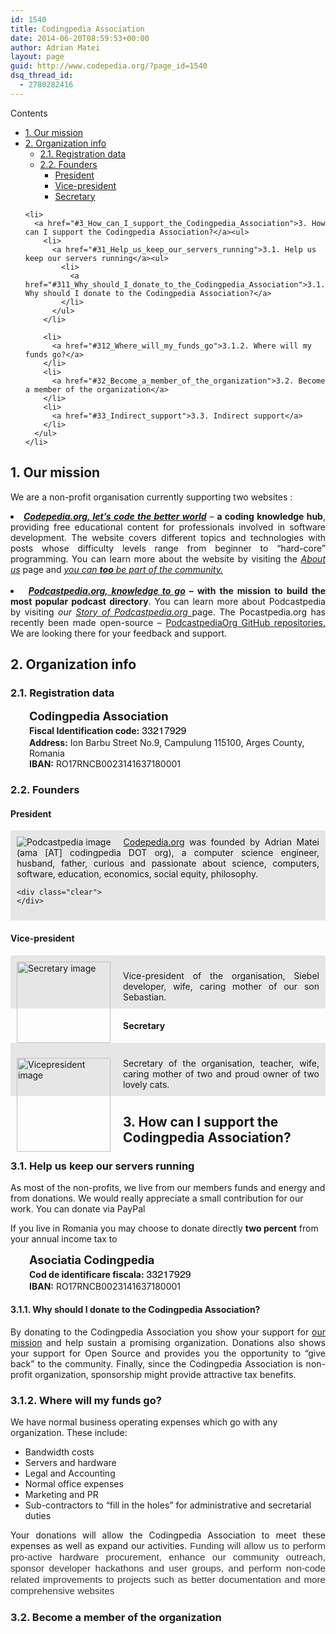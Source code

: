 ```yaml
---
id: 1540
title: Codingpedia Association
date: 2014-06-20T08:59:53+00:00
author: Adrian Matei
layout: page
guid: http://www.codepedia.org/?page_id=1540
dsq_thread_id:
  - 2780282416
---
```

<div id="toc_container" class="no_bullets">
  <p class="toc_title">
    Contents
  </p>

  <ul class="toc_list">
    <li>
      <a href="#1_Our_mission">1. Our mission</a>
    </li>
    <li>
      <a href="#2_Organization_info">2. Organization info</a><ul>
        <li>
          <a href="#21_Registration_data">2.1. Registration data</a>
        </li>
        <li>
          <a href="#22_Founders">2.2. Founders</a><ul>
            <li>
              <a href="#President">President</a>
            </li>
            <li>
              <a href="#Vice-president">Vice-president</a>
            </li>
            <li>
              <a href="#Secretary">Secretary</a>
            </li>
          </ul>
        </li>
      </ul>
    </li>

    <li>
      <a href="#3_How_can_I_support_the_Codingpedia_Association">3. How can I support the Codingpedia Association?</a><ul>
        <li>
          <a href="#31_Help_us_keep_our_servers_running">3.1. Help us keep our servers running</a><ul>
            <li>
              <a href="#311_Why_should_I_donate_to_the_Codingpedia_Association">3.1.1. Why should I donate to the Codingpedia Association?</a>
            </li>
          </ul>
        </li>

        <li>
          <a href="#312_Where_will_my_funds_go">3.1.2. Where will my funds go?</a>
        </li>
        <li>
          <a href="#32_Become_a_member_of_the_organization">3.2. Become a member of the organization</a>
        </li>
        <li>
          <a href="#33_Indirect_support">3.3. Indirect support</a>
        </li>
      </ul>
    </li>
  </ul>
</div>

## <span id="1_Our_mission">1. Our mission</span>

We are a non-profit organisation currently supporting two websites :

<li style="text-align: justify;">
  <em><a title="Codepedia.org, let's code the better world" href="http://www.codepedia.org/" target="_blank"><strong>Codepedia.org, let&#8217;s code the better world</strong></a></em> &#8211; <strong>a coding knowledge hub</strong>, providing free educational content for professionals involved in software development. The website covers different topics and technologies with posts whose difficulty levels range from beginner to &#8220;hard-core&#8221; programming. You can learn more about the website by visiting the <em><a title="Codepedia.org, about us" href="http://www.codepedia.org/about/" target="_blank">About us</a></em> page and <em><a title="Coding Friend Program" href="http://www.codepedia.org/friends/" target="_blank">you can <strong>too</strong> be part of the community.<br /> </a><br /> </em>
</li>
<li style="text-align: justify;">
  <strong><em> <a title="Podcastpedia.org, knowledge to go" href="https://github.com/CodepediaOrg/podcastpedia" target="_blank">Podcastpedia.org, knowledge to go</a></em> &#8211; with the mission to build the most popular podcast directory</strong>. You can learn more about Podcastpedia by visiting <em>our <a title="http://www.codepedia.org/ama/story-of-podcastpedia-org/" href="http://www.codepedia.org/ama/story-of-podcastpedia-org/" target="_blank">Story of Podcastpedia.org </a></em>page. The Pocastpedia.org has recently been made open-source &#8211; <a title="https://github.com/podcastpedia" href="https://github.com/podcastpedia" target="_blank">PodcastpediaOrg GitHub repositories.</a> We are looking there for your feedback and support.
</li>

## <span id="2_Organization_info">2. Organization info</span>

### <span id="21_Registration_data">2.1. Registration data</span>

<p style="padding-left: 30px;">
  <strong><span style="font-size: 1.3em;">Codingpedia Association</span><br /> Fiscal Identification code:</strong> <span style="color: #000000; font-family: HelveticaNeue, 'Helvetica Neue', Helvetica, Arial, 'Lucida Grande', sans-serif; font-size: 16px; font-style: normal; font-variant: normal; font-weight: normal; letter-spacing: normal; line-height: normal; orphans: auto; text-align: start; text-indent: 0px; text-transform: none; white-space: normal; widows: auto; word-spacing: 0px; -webkit-text-stroke-width: 0px; display: inline !important; float: none; background-color: #ffffff;">33217929</span><br /> <strong>Address:</strong> Ion Barbu Street No.9, Campulung 115100, Arges County, Romania<br /> <strong>IBAN:</strong> RO17RNCB0023141637180001
</p>

### <span id="22_Founders">2.2. Founders</span>

#### <span id="President">President</span>

<div id="about_author" style="background-color: #e6e6e6; padding: 10px;">
  <img id="author_portrait" style="float: left; margin-right: 20px;" src="http://www.codepedia.org/wp-content/uploads/2014/01/AdrianMatei.png" alt="Podcastpedia image" />

  <div id="author_details" style="text-align: justify;">
    <a title="Codepedia.org, let's code the better world" href="http://www.codepedia.org/" target="_blank">Codepedia.org</a> was founded by Adrian Matei (ama [AT] codingpedia DOT org), a computer science engineer, husband, father, curious and passionate about science, computers, software, education, economics, social equity, philosophy.
  </div>

  <div id="follow_social" style="clear: both;">
    <div id="social_logos">
      <a class="icon-googleplus" href="https://plus.google.com/+AdrianMatei" target="_blank"> </a><a class="icon-twitter" href="https://twitter.com/adrianimatei" target="_blank"> </a><a class="icon-linkedin" href="http://www.linkedin.com/in/adrianmatei1983" target="_blank"> </a><a class="icon-github" href="https://github.com/adrianmatei-me" target="_blank"> </a>
    </div>

    <div class="clear">
    </div>
  </div>
</div>

#### <span id="Vice-president">Vice-president</span>

<div id="about_secretary" style="background-color: #e6e6e6; padding: 10px;">
  <img style="float: left; margin-right: 20px; width: 150px; height: 130px;" src="http://www.codepedia.org/wp-content/uploads/2014/07/silvia-200.png" alt="Secretary image" /></p>

  <div style="text-align: justify;">
    Vice-president of the organisation, Siebel developer, wife, caring mother of our son Sebastian.
  </div>

  <div class="clear">
  </div>
</div>

#### <span id="Secretary">Secretary</span>

<div id="about_vicepresident" style="background-color: #e6e6e6; padding: 10px;">
  <p>
    <img style="float: left; margin-right: 20px; width: 150px; height: 150px;" src="http://www.codepedia.org/wp-content/uploads/2014/07/mother.png" alt="Vicepresident image" />
  </p>

  <div style="text-align: justify;">
    Secretary of the organisation, teacher, wife, caring mother of two and proud owner of two lovely cats.
  </div>

  <div class="clear">
  </div>
</div>

## <span id="3_How_can_I_support_the_Codingpedia_Association">3. How can I support the Codingpedia Association?</span>

### <span id="31_Help_us_keep_our_servers_running">3.1. Help us keep our servers running</span>

As most of the non-profits, we live from our members funds and energy and from donations. We would really appreciate a small contribution for our work. You can donate via PayPal

<!-- Begin PayPal Donations by https://www.tipsandtricks-hq.com/paypal-donations-widgets-plugin -->

<!-- End PayPal Donations -->

If you live in Romania you may choose to donate directly **two percent** from your annual income tax to

<p style="padding-left: 30px;">
  <strong><span style="font-size: 1.3em;">Asociatia Codingpedia </span><br /> Cod de identificare fiscala:</strong> <span style="color: #000000; font-family: HelveticaNeue, 'Helvetica Neue', Helvetica, Arial, 'Lucida Grande', sans-serif; font-size: 16px; font-style: normal; font-variant: normal; font-weight: normal; letter-spacing: normal; line-height: normal; orphans: auto; text-align: start; text-indent: 0px; text-transform: none; white-space: normal; widows: auto; word-spacing: 0px; -webkit-text-stroke-width: 0px; display: inline !important; float: none; background-color: #ffffff;">33217929</span><br /> <strong>IBAN:</strong> RO17RNCB0023141637180001
</p>

#### <span id="311_Why_should_I_donate_to_the_Codingpedia_Association">3.1.1. Why should I donate to the Codingpedia Association?</span>

<p style="text-align: justify;">
  By donating to the Codingpedia Association you show your support for <a title="http://www.codepedia.org/about/" href="http://www.codepedia.org/about/" target="_blank">our mission</a> and help sustain a promising organization. Donations also shows your support for Open Source and provides you the opportunity to &#8220;give back&#8221; to the community. Finally, since the Codingpedia Association is non-profit organization, sponsorship might provide attractive tax benefits.
</p>

### <span id="312_Where_will_my_funds_go">3.1.2. Where will my funds go?</span>

We have normal business operating expenses which go with any organization. These include:

  * Bandwidth costs
  * Servers and hardware
  * Legal and Accounting
  * Normal office expenses
  * Marketing and PR
  * Sub-contractors to &#8220;fill in the holes&#8221; for administrative and secretarial duties

<p style="text-align: justify;">
  Your donations will allow the Codingpedia Association to meet these expenses as well as expand our activities. <span style="color: #333333; font-family: Helvetica, Arial, 'Liberation Sans', FreeSans, sans-serif; font-size: 15.199999809265137px; font-style: normal; font-variant: normal; font-weight: normal; letter-spacing: normal; line-height: 18px; orphans: auto; text-align: start; text-indent: 0px; text-transform: none; white-space: normal; widows: auto; word-spacing: 0px; -webkit-text-stroke-width: 0px; display: inline !important; float: none; background-color: #ffffff;">Funding will allow us to perform pro-active hardware procurement, enhance our community outreach, sponsor developer hackathons and user groups, and perform non-code related improvements to projects such as better documentation and more comprehensive websites</span>
</p>

### <span id="32_Become_a_member_of_the_organization">3.2. Become a member of the organization</span>

